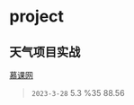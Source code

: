 # project
## 天气项目实战
[慕课网](https://coding.imooc.com/learn/list/546.html)

> `2023-3-28` 5.3 %35 88.56